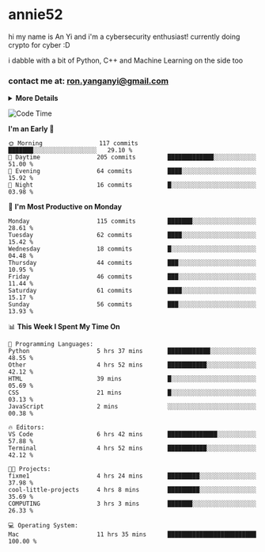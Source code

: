 # annie52 

hi my name is An Yi and i'm a cybersecurity enthusiast!
currently doing crypto for cyber :D

i dabble with a bit of Python, C++ and Machine Learning on the side too

<!--
![trophy](https://github-profile-trophy.vercel.app/?username=yanganyi&theme=discord&no-frame=true&no-bg=false&margin-w=4&row=1)
-->

### contact me at: ron.yanganyi@gmail.com

<details>
<summary>
  <strong>More Details</strong>
</summary>
<br/>

**main langs**

![Python](https://img.shields.io/badge/-Python-black?style=for-the-badge&logo=python)
![C++](https://img.shields.io/badge/-C%2B%2B-black?style=for-the-badge&logo=c%2B%2B)
![Swift](https://img.shields.io/badge/-Swift-black?style=for-the-badge&logo=swift)

**dev envs**

![VSCode](https://img.shields.io/badge/-VS_Code-black?style=for-the-badge&logo=visualstudiocode)
![Figma](https://img.shields.io/badge/-Figma-black?style=for-the-badge&logo=figma)
![XCode](https://img.shields.io/badge/-XCode-black?style=for-the-badge&logo=xcode)
![Github](https://img.shields.io/badge/-Github-black?style=for-the-badge&logo=github)

**browsers**

![Arc Browser](https://img.shields.io/badge/-Arc-black?style=for-the-badge&logo=arc)
![Opera GX](https://img.shields.io/badge/-Opera_GX-black?style=for-the-badge&logo=operagx)
![Firefox](https://img.shields.io/badge/-Firefox-black?style=for-the-badge&logo=firefox)

**devices**

![macOS](https://img.shields.io/badge/-macOS-black?style=for-the-badge&logo=macos)
![Kali Linux](https://img.shields.io/badge/-Kali-black?style=for-the-badge&logo=kalilinux)
![Windows](https://img.shields.io/badge/-Windows-black?style=for-the-badge&logo=windows11)
![Android](https://img.shields.io/badge/-Android-black?style=for-the-badge&logo=android)

</details>

<!--START_SECTION:waka-->
![Code Time](http://img.shields.io/badge/Code%20Time-94%20hrs%2026%20mins-blue)

**I'm an Early 🐤** 

```text
🌞 Morning                117 commits         ███████░░░░░░░░░░░░░░░░░░   29.10 % 
🌆 Daytime                205 commits         █████████████░░░░░░░░░░░░   51.00 % 
🌃 Evening                64 commits          ████░░░░░░░░░░░░░░░░░░░░░   15.92 % 
🌙 Night                  16 commits          █░░░░░░░░░░░░░░░░░░░░░░░░   03.98 % 
```
📅 **I'm Most Productive on Monday** 

```text
Monday                   115 commits         ███████░░░░░░░░░░░░░░░░░░   28.61 % 
Tuesday                  62 commits          ████░░░░░░░░░░░░░░░░░░░░░   15.42 % 
Wednesday                18 commits          █░░░░░░░░░░░░░░░░░░░░░░░░   04.48 % 
Thursday                 44 commits          ███░░░░░░░░░░░░░░░░░░░░░░   10.95 % 
Friday                   46 commits          ███░░░░░░░░░░░░░░░░░░░░░░   11.44 % 
Saturday                 61 commits          ████░░░░░░░░░░░░░░░░░░░░░   15.17 % 
Sunday                   56 commits          ███░░░░░░░░░░░░░░░░░░░░░░   13.93 % 
```


📊 **This Week I Spent My Time On** 

```text
💬 Programming Languages: 
Python                   5 hrs 37 mins       ████████████░░░░░░░░░░░░░   48.55 % 
Other                    4 hrs 52 mins       ███████████░░░░░░░░░░░░░░   42.12 % 
HTML                     39 mins             █░░░░░░░░░░░░░░░░░░░░░░░░   05.69 % 
CSS                      21 mins             █░░░░░░░░░░░░░░░░░░░░░░░░   03.13 % 
JavaScript               2 mins              ░░░░░░░░░░░░░░░░░░░░░░░░░   00.38 % 

🔥 Editors: 
VS Code                  6 hrs 42 mins       ██████████████░░░░░░░░░░░   57.88 % 
Terminal                 4 hrs 52 mins       ███████████░░░░░░░░░░░░░░   42.12 % 

🐱‍💻 Projects: 
fixme1                   4 hrs 24 mins       █████████░░░░░░░░░░░░░░░░   37.98 % 
cool-little-projects     4 hrs 8 mins        █████████░░░░░░░░░░░░░░░░   35.69 % 
COMPUTING                3 hrs 3 mins        ███████░░░░░░░░░░░░░░░░░░   26.33 % 

💻 Operating System: 
Mac                      11 hrs 35 mins      █████████████████████████   100.00 % 
```


<!--END_SECTION:waka-->

<!--
## a little background

- I am currently studying at [Hwa Chong Junior College](https://www.hci.edu.sg/), subject combi P CP M E
- Currently doing CTFs and [Leetcode](https://leetcode.com/) daily challenges
- Fluent in English and Chinese, learning Russian and Indonesian

<a href="">
  <img align="centre" src="https://github-readme-stats.vercel.app/api?username=yanganyi&count_private=true&include_all_commits=true&show_icons=true&title_color=007bff&text_color=e7e7e7&icon_color=007bff&bg_color=171c28" />
<a />
-->



<!--
![Top Langs](https://github-readme-stats.vercel.app/api/top-langs/?username=yanganyi&layout=compact&title_color=007bff&text_color=e7e7e7&icon_color=007bff&bg_color=171c28)
-->

<!--
**yanganyi/yanganyi** is a ✨ _special_ ✨ repository because its `README.md` (this file) appears on your GitHub profile.

Here are some ideas to get you started:

- 🔭 I’m currently working on ...
- 🌱 I’m currently learning ...
- 👯 I’m looking to collaborate on ...
- 🤔 I’m looking for help with ...
- 💬 Ask me about ...
- 📫 How to reach me: ...
- 😄 Pronouns: ...
- ⚡ Fun fact: ...
-->
